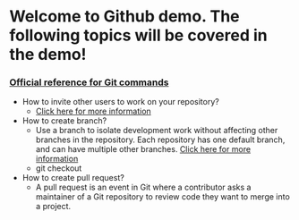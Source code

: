 # Welcome to Github demo. The following topics will be covered in the demo!

### [Official reference for Git commands](https://git-scm.com/docs)
- How to invite other users to work on your repository?
   * [Click here for more information](https://docs.github.com/en/github/setting-up-and-managing-your-github-user-account/managing-access-to-your-personal-repositories/inviting-collaborators-to-a-personal-repository)
- How to create branch?
  * Use a branch to isolate development work without affecting other branches in the repository. Each repository has one default branch, and can have multiple other branches. [Click here for more information](https://docs.github.com/en/github/collaborating-with-pull-requests/proposing-changes-to-your-work-with-pull-requests/creating-and-deleting-branches-within-your-repository)
  * git checkout <Branch name>
- How to create pull request?
  * A pull request is an event in Git where a contributor asks a maintainer of a Git repository to review code they want to merge into a project.
